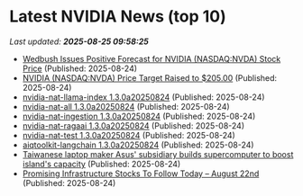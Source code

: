 # Latest NVIDIA News (top 10)
_Last updated: **2025-08-25 09:58:25**_

- [Wedbush Issues Positive Forecast for NVIDIA (NASDAQ:NVDA) Stock Price](https://www.etfdailynews.com/2025/08/24/wedbush-issues-positive-forecast-for-nvidia-nasdaqnvda-stock-price/) (Published: 2025-08-24)
- [NVIDIA (NASDAQ:NVDA) Price Target Raised to $205.00](https://www.etfdailynews.com/2025/08/24/nvidia-nasdaqnvda-price-target-raised-to-205-00-2/) (Published: 2025-08-24)
- [nvidia-nat-llama-index 1.3.0a20250824](https://pypi.org/project/nvidia-nat-llama-index/1.3.0a20250824/) (Published: 2025-08-24)
- [nvidia-nat-all 1.3.0a20250824](https://pypi.org/project/nvidia-nat-all/1.3.0a20250824/) (Published: 2025-08-24)
- [nvidia-nat-ingestion 1.3.0a20250824](https://pypi.org/project/nvidia-nat-ingestion/1.3.0a20250824/) (Published: 2025-08-24)
- [nvidia-nat-ragaai 1.3.0a20250824](https://pypi.org/project/nvidia-nat-ragaai/1.3.0a20250824/) (Published: 2025-08-24)
- [nvidia-nat-test 1.3.0a20250824](https://pypi.org/project/nvidia-nat-test/1.3.0a20250824/) (Published: 2025-08-24)
- [aiqtoolkit-langchain 1.3.0a20250824](https://pypi.org/project/aiqtoolkit-langchain/1.3.0a20250824/) (Published: 2025-08-24)
- [Taiwanese laptop maker Asus' subsidiary builds supercomputer to boost island's capacity](https://finance.yahoo.com/news/taiwanese-laptop-maker-asus-subsidiary-093000466.html) (Published: 2025-08-24)
- [Promising Infrastructure Stocks To Follow Today – August 22nd](https://www.etfdailynews.com/2025/08/24/promising-infrastructure-stocks-to-follow-today-august-22nd/) (Published: 2025-08-24)
